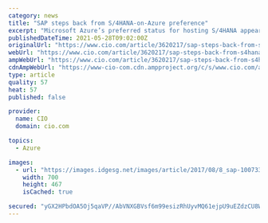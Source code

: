 ```yaml
---
category: news
title: "SAP steps back from S/4HANA-on-Azure preference"
excerpt: "Microsoft Azure’s preferred status for hosting S/4HANA appears to be coming to an end. SAP, which has been recommending pairing its ERP suite with Azure as part of a deal it struck with ..."
publishedDateTime: 2021-05-28T09:02:00Z
originalUrl: "https://www.cio.com/article/3620217/sap-steps-back-from-s4hana-on-azure-preference.html"
webUrl: "https://www.cio.com/article/3620217/sap-steps-back-from-s4hana-on-azure-preference.html"
ampWebUrl: "https://www.cio.com/article/3620217/sap-steps-back-from-s4hana-on-azure-preference.amp.html"
cdnAmpWebUrl: "https://www-cio-com.cdn.ampproject.org/c/s/www.cio.com/article/3620217/sap-steps-back-from-s4hana-on-azure-preference.amp.html"
type: article
quality: 57
heat: 57
published: false

provider:
  name: CIO
  domain: cio.com

topics:
  - Azure

images:
  - url: "https://images.idgesg.net/images/article/2017/08/8_sap-100733134-large.jpg"
    width: 700
    height: 467
    isCached: true

secured: "yGX2HPbdOA5Oj5qaVP//AbVNXGBVsf6m99esizRhUyvMQ61ejpU9uEZdzCU8WBpyAAaY0/FmrnhhyF22wiP0fS9cZLBbmIoK6AVuSPLM35JtuiXVkPfBxxPPpJzBh9pPHtyDtD/V1pUHSdzMn4QbgJyIqIHKfL4QAOmwhGTE2yUKu0v41x+3qCFPVWTfoNnbIccFVsrOoe9ZLfcoKAAHwrFkS2u6h0yQAF0PaIfFdFYPqiWd8EbUcVA1aY37eUTzlZKmGYHTsSAX0egJKzK8ADFOtO8djriJcoiza6e2uOLujCIVMso6SIgw3HZqaN+SSDvWzjjiduPo2wc8kqZddFjLMlPpj5Rt+mIbrxgoyeA=;99MzeSbLBJ9HOxtLAsWgug=="
---
```


